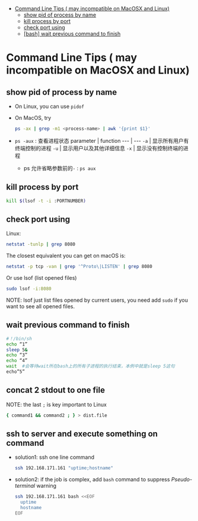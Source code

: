 [](...menustart)

- [Command Line Tips ( may incompatible on MacOSX and Linux)](#f213e24a291202fd8e154c3471e2653e)
    - [show pid of process by name](#ca16a9ebaa795350051c2666d4a7f8ba)
    - [kill process by port](#48cd249a485752b67116301484bb3978)
    - [check port using](#ab1922f2cde102e230acb305eb9338f2)
    - [\[bash\] wait previous command to finish](#2de1f3339dbd36d1d32da11a424bc79d)

[](...menuend)


<h2 id="f213e24a291202fd8e154c3471e2653e"></h2>

# Command Line Tips ( may incompatible on MacOSX and Linux)

<h2 id="ca16a9ebaa795350051c2666d4a7f8ba"></h2>

## show pid of process by name

- On Linux, you can use `pidof`
- On MacOS, try
    ```bash
    ps -ax | grep -m1 <process-name> | awk '{print $1}'
    ```

- `ps -aux` : 查看进程状态
    parameter | function
    --- | ---
    `-a` | 显示所有用户有终端控制的进程
    `-u` | 显示用户以及其他详细信息
    `-x` | 显示没有控制终端的进程
    - ps 允许省略参数前的`-` : `ps aux`



<h2 id="48cd249a485752b67116301484bb3978"></h2>

## kill process by port

```bash
kill $(lsof -t -i :PORTNUMBER)
```


<h2 id="ab1922f2cde102e230acb305eb9338f2"></h2>

## check port using

Linux: 

```bash
netstat -tunlp | grep 8080
```

The closest equivalent you can get on macOS is:

```bash
netstat -p tcp -van | grep '^Proto\|LISTEN' | grep 8080
```

Or use lsof  (list opened files)

```bash
sudo lsof -i:8080
```

NOTE: lsof just list files opened by current users,  you need add `sudo` if you want to see all opened files.


<h2 id="2de1f3339dbd36d1d32da11a424bc79d"></h2>

## wait previous command to finish 

```bash
#！/bin/sh
echo “1”
sleep 5&
echo “3”
echo “4”
wait  #会等待wait所在bash上的所有子进程的执行结束，本例中就是sleep 5这句
echo”5”
```

## concat 2 stdout to one file 

NOTE: the last `;` is key important to Linux

```bash
{ command1 && command2 ; } > dist.file
```


## ssh to server and execute something on command

- solution1: ssh one line command
    ```bash
    ssh 192.168.171.161 "uptime;hostname"
    ```
- solution2: if the job is complex, add `bash` command to suppress *Pseudo-terminal* warning
    ```bash
    ssh 192.168.171.161 bash <<EOF
      uptime
      hostname
    EOF
    ```



